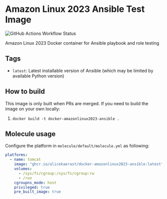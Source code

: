 # Amazon Linux 2023 Ansible Test Image

![GitHub Actions Workflow Status](https://img.shields.io/github/actions/workflow/status/alicekaerast/docker-amazonlinux2023-ansible/build.yml)

Amazon Linux 2023 Docker container for Ansible playbook and role testing

## Tags

- `latest`: Latest installable version of Ansible (which may be limited by available Python version)

## How to build

This image is only built when PRs are merged. If you need to build the image on your own locally:

1. `docker build -t docker-amazonlinux2023-ansible .`

## Molecule usage

Configure the platform in `molecule/default/molecule.yml` as following:

```yml
platforms:
  - name: tomcat
    image: "ghcr.io/alicekaerast/docker-amazonlinux2023-ansible:latest"
    volumes:
      - /sys/fs/cgroup:/sys/fs/cgroup:rw
      - /run
    cgroupns_mode: host
    privileged: true
    pre_built_image: true
```
